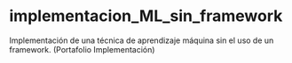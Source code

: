 # implementacion_ML_sin_framework
Implementación de una técnica de aprendizaje máquina sin el uso de un framework. (Portafolio Implementación)
